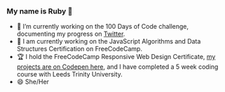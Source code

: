 ### My name is Ruby 👋
- 🔭 I’m currently working on the 100 Days of Code challenge, documenting my progress on [Twitter](https://twitter.com/rubyspch100).
- 🌱 I am currently working on the JavaScript Algorithms and Data Structures Certification on FreeCodeCamp.
- :trophy: I hold the FreeCodeCamp Responsive Web Design Certificate, [my projects are on Codepen here](https://codepen.io/rubyspch), and I have completed a 5 week coding course with Leeds Trinity University. 
- 😄 She/Her
